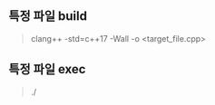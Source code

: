 ## 특정 파일 build 

> clang++ -std=c++17 -Wall -o <output> <target_file.cpp>

## 특정 파일 exec

> ./<output>
